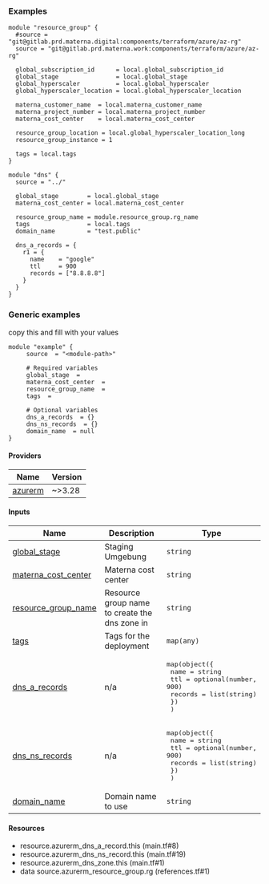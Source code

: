 <!-- BEGIN_TF_DOCS -->



### Examples

```hcl
module "resource_group" {
  #source = "git@gitlab.prd.materna.digital:components/terraform/azure/az-rg"
  source = "git@gitlab.prd.materna.work:components/terraform/azure/az-rg"

  global_subscription_id      = local.global_subscription_id
  global_stage                = local.global_stage
  global_hyperscaler          = local.global_hyperscaler
  global_hyperscaler_location = local.global_hyperscaler_location

  materna_customer_name  = local.materna_customer_name
  materna_project_number = local.materna_project_number
  materna_cost_center    = local.materna_cost_center

  resource_group_location = local.global_hyperscaler_location_long
  resource_group_instance = 1

  tags = local.tags
}

module "dns" {
  source = "../"

  global_stage        = local.global_stage
  materna_cost_center = local.materna_cost_center

  resource_group_name = module.resource_group.rg_name
  tags                = local.tags
  domain_name         = "test.public"

  dns_a_records = {
    r1 = {
      name    = "google"
      ttl     = 900
      records = ["8.8.8.8"]
    }
  }
}
```

### Generic examples
copy this and fill with your values

```hcl
module "example" {
	 source  = "<module-path>"

	 # Required variables
	 global_stage  = 
	 materna_cost_center  = 
	 resource_group_name  = 
	 tags  = 

	 # Optional variables
	 dns_a_records  = {}
	 dns_ns_records  = {}
	 domain_name  = null
}
```

#### Providers

| Name | Version |
|------|---------|
| <a name="provider_azurerm"></a> [azurerm](#provider_azurerm) | ~>3.28 |

#### Inputs

| Name | Description | Type |
|------|-------------|------|
| <a name="input_global_stage"></a> [global_stage](#input_global_stage) | Staging Umgebung | `string` |
| <a name="input_materna_cost_center"></a> [materna_cost_center](#input_materna_cost_center) | Materna cost center | `string` |
| <a name="input_resource_group_name"></a> [resource_group_name](#input_resource_group_name) | Resource group name to create the dns zone in | `string` |
| <a name="input_tags"></a> [tags](#input_tags) | Tags for the deployment | `map(any)` |
| <a name="input_dns_a_records"></a> [dns_a_records](#input_dns_a_records) | n/a | <pre>map(object({<br>    name    = string<br>    ttl     = optional(number, 900)<br>    records = list(string)<br>    })<br>  )</pre> |
| <a name="input_dns_ns_records"></a> [dns_ns_records](#input_dns_ns_records) | n/a | <pre>map(object({<br>    name    = string<br>    ttl     = optional(number, 900)<br>    records = list(string)<br>    })<br>  )</pre> |
| <a name="input_domain_name"></a> [domain_name](#input_domain_name) | Domain name to use | `string` |



#### Resources

- resource.azurerm_dns_a_record.this (main.tf#8)
- resource.azurerm_dns_ns_record.this (main.tf#19)
- resource.azurerm_dns_zone.this (main.tf#1)
- data source.azurerm_resource_group.rg (references.tf#1)


<!-- END_TF_DOCS -->
